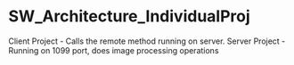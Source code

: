 # SW_Architecture_IndividualProj

Client Project - Calls the remote method running on server.
Server Project - Running on 1099 port, does image processing operations
